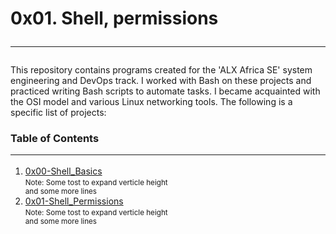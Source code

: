 <link rel="stylesheet" href="style.css">
<body>
<div class="form">
<h1 class="heading-main">0x01. Shell, permissions
<hr class="main-heding">
</h1>
    <p>
        This repository contains programs created for the 'ALX Africa SE' system engineering and DevOps track. I worked with Bash on these projects and practiced writing Bash scripts to automate tasks. I became acquainted with the OSI model and various Linux networking tools. The following is a specific list of projects:
    </p>
    <div>
    <h3>Table of Contents <hr class="sub-heading"></h3>
    </div>
    <div>
        <ol class="style_1">
		<li ><a  class="link"href="./0x00-shell_basics/">0x00-Shell_Basics </a><br/>
			<small>
				Note: Some tost to expand verticle height<br/>
				and some more lines<br/>
			</small>
		</li>
		<li><a  class="link"href="./0x01-shell_permissions/">0x01-Shell_Permissions</a><br/>
        <small>
				Note: Some tost to expand verticle height<br/>
				and some more lines<br/>
			</small>
		</li>
	</ol>
    </div>

</div>

</body>
